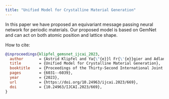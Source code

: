 ```yaml
---
title: "Unified Model for Crystalline Material Generation"
---
```

In this paper we have proposed an equivariant message passing neural network for periodic materials. Our proposed model is based on GemNet and can act on both atomic position and lattice shape.

How to cite:
```bibtex
@inproceedings{klipfel_gemsnet_ijcai_2023,
  author       = {Astrid Klipfel and Ya{\"{e}}l Fr{\'{e}}gier and Adlane Sayede and Zied Bouraoui},
  title        = {Unified Model for Crystalline Material Generation},
  booktitle    = {Proceedings of the Thirty-Second International Joint Conference on Artificial Intelligence, {IJCAI} 2023, 19th-25th August 2023, Macao, SAR, China},
  pages        = {6031--6039},
  year         = {2023},
  url          = {https://doi.org/10.24963/ijcai.2023/669},
  doi          = {10.24963/IJCAI.2023/669},
}
```